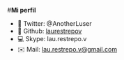 #**Mi perfil**

- :baby_chick: Twitter: @AnotherLuser
- :link: Github: [laurestrepov](https://github.com/laurestrepov)
- :computer: Skype: lau.restrepo.v
- :envelope: Mail: lau.restrepo.v@gmail.com
